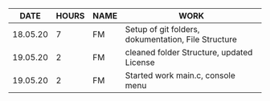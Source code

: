 | DATE      | HOURS     | NAME  | WORK                          |
|---        |---        |---    |---                            |
|18.05.20   | 7         | FM    | Setup of git folders, dokumentation, File Structure |
|19.05.20   | 2         | FM    | cleaned folder Structure, updated License |
|19.05.20   | 2   	    | FM    | Started work main.c, console menu |
